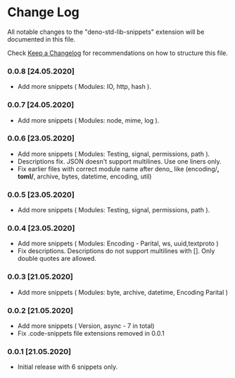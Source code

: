 # Change Log

All notable changes to the "deno-std-lib-snippets" extension will be documented in this file.

Check [Keep a Changelog](http://keepachangelog.com/) for recommendations on how to structure this file.

### 0.0.8 [24.05.2020]

- Add more snippets ( Modules: IO, http, hash ).

### 0.0.7 [24.05.2020]

- Add more snippets ( Modules: node, mime, log ).

### 0.0.6 [23.05.2020]

- Add more snippets ( Modules: Testing, signal, permissions, path ).
- Descriptions fix. JSON doesn't support multilines. Use one liners only.
- Fix earlier files with correct module name after deno_ like (encoding/**, toml/**, archive, bytes, datetime, encoding, util)

### 0.0.5 [23.05.2020]

- Add more snippets ( Modules: Testing, signal, permissions, path ).

### 0.0.4 [23.05.2020]

- Add more snippets ( Modules: Encoding - Parital, ws, uuid,textproto )
- Fix descriptions. Descriptions do not support multilines with []. Only double quotes are allowed.

### 0.0.3 [21.05.2020]

- Add more snippets ( Modules: byte, archive, datetime, Encoding Parital )

### 0.0.2 [21.05.2020]

- Add more snippets ( Version, async - 7 in total)
- Fix .code-snippets file extensions removed in 0.0.1

### 0.0.1 [21.05.2020]

- Initial release with 6 snippets only.
